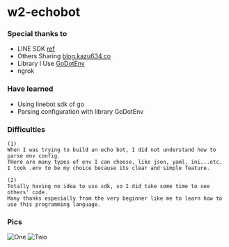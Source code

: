 # w2-echobot

### Special thanks to 
- LINE SDK [ref](https://github.com/line/line-bot-sdk-go)
- Others Sharing [blog.kazu634.co](https://blog.kazu634.com/labs/golang/2019-02-23-line-sdk-go/)
- Library I Use [GoDotEnv](https://github.com/joho/godotenv)
- ngrok

### Have learned
- Using linebot sdk of go
- Parsing configuration with library GoDotEnv

### Difficulties
```
(1)
When I was trying to build an echo bot, I did not understand how to parse env config. 
THere are many types of env I can choose, like json, yaml, ini...etc.
I took .env to be my choice because its clear and simple feature.  

(2)
Totally having no idea to use sdk, so I did take some time to see others' code.
Many thanks especially from the very beginner like me to learn how to use this programming language. 
```

### Pics
![One](https://i.imgur.com/gXf1B5g.jpg)
![Two](https://i.imgur.com/aTZw6K0.jpg)

